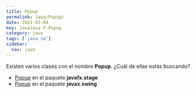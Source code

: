 ```yaml
---
title: Popup
permalink: Java/Popup/
date: 2021-01-04
key: JavaJava.P.Popup
category: java
tags: ['java se']
sidebar: 
  nav: java
---
```


Existen varios clases con el nombre **Popup**. ¿Cuál de ellas estás buscando?
<ul>
<li><a href="/Java/Popup-javafx-stage/">Popup</a> en el paquete <strong>javafx.stage</strong></li>
<li><a href="/Java/Popup-javax-swing/">Popup</a> en el paquete <strong>javax.swing</strong></li>
<ul>
